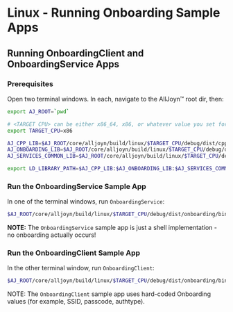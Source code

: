 # Linux - Running Onboarding Sample Apps

## Running OnboardingClient and OnboardingService Apps

### Prerequisites

Open two terminal windows. In each, navigate to the AllJoyn&trade; root dir, then:

```sh
export AJ_ROOT=`pwd`

# <TARGET CPU> can be either x86_64, x86, or whatever value you set for "CPU=" when running SCons.
export TARGET_CPU=x86

AJ_CPP_LIB=$AJ_ROOT/core/alljoyn/build/linux/$TARGET_CPU/debug/dist/cpp/lib
AJ_ONBOARDING_LIB=$AJ_ROOT/core/alljoyn/build/linux/$TARGET_CPU/debug/dist/onboarding/lib
AJ_SERVICES_COMMON_LIB=$AJ_ROOT/core/alljoyn/build/linux/$TARGET_CPU/debug/dist/services_common/lib

export LD_LIBRARY_PATH=$AJ_CPP_LIB:$AJ_ONBOARDING_LIB:$AJ_SERVICES_COMMON_LIB:$LD_LIBRARY_PATH
```

### Run the OnboardingService Sample App

In one of the terminal windows, run `OnboardingService`:

```sh
$AJ_ROOT/core/alljoyn/build/linux/$TARGET_CPU/debug/dist/onboarding/bin/OnboardingService
```

**NOTE:** The `OnboardingService` sample app is just a shell implementation - 
no onboarding actually occurs!

### Run the OnboardingClient Sample App

In the other terminal window, run `OnboardingClient`:

```sh
$AJ_ROOT/core/alljoyn/build/linux/$TARGET_CPU/debug/dist/onboarding/bin/OnboardingClient
```

NOTE: The `OnboardingClient` sample app uses hard-coded Onboarding 
values (for example, SSID, passcode, authtype).
